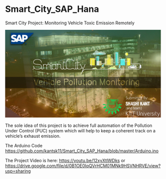 # Smart_City_SAP_Hana
Smart City Project: Monitoring Vehicle Toxic Emission Remotely 

![Smart City: Automobile toxic emission monitoring remotely](/Smart_City.jpg?raw=true "Optional Title")

The sole idea of this project is to achieve full automation of the Pollution Under Control (PUC) system  which will help to keep a coherent track on a vehicle’s exhaust emission.

The Arduino Code
https://github.com/kantsk11/Smart_City_SAP_Hana/blob/master/Arduino.ino

The Project Video is here:
https://youtu.be/12xyXtlWDks
or
https://drive.google.com/file/d/0B1OE0IqQVrHCM01MNk9HSVNHRVE/view?usp=sharing
